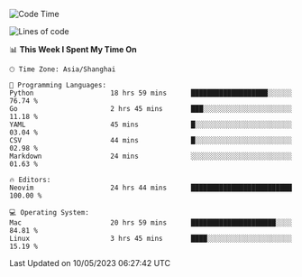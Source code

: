 <!--START_SECTION:waka-->
![Code Time](http://img.shields.io/badge/Code%20Time-1%2C359%20hrs%2012%20mins-blue)

![Lines of code](https://img.shields.io/badge/From%20Hello%20World%20I%27ve%20Written-269.5%20thousand%20lines%20of%20code-blue)

📊 **This Week I Spent My Time On** 

```text
🕑︎ Time Zone: Asia/Shanghai

💬 Programming Languages: 
Python                   18 hrs 59 mins      ███████████████████░░░░░░   76.74 % 
Go                       2 hrs 45 mins       ███░░░░░░░░░░░░░░░░░░░░░░   11.18 % 
YAML                     45 mins             █░░░░░░░░░░░░░░░░░░░░░░░░   03.04 % 
CSV                      44 mins             █░░░░░░░░░░░░░░░░░░░░░░░░   02.98 % 
Markdown                 24 mins             ░░░░░░░░░░░░░░░░░░░░░░░░░   01.63 % 

🔥 Editors: 
Neovim                   24 hrs 44 mins      █████████████████████████   100.00 % 

💻 Operating System: 
Mac                      20 hrs 59 mins      █████████████████████░░░░   84.81 % 
Linux                    3 hrs 45 mins       ████░░░░░░░░░░░░░░░░░░░░░   15.19 % 
```


 Last Updated on 10/05/2023 06:27:42 UTC
<!--END_SECTION:waka-->
